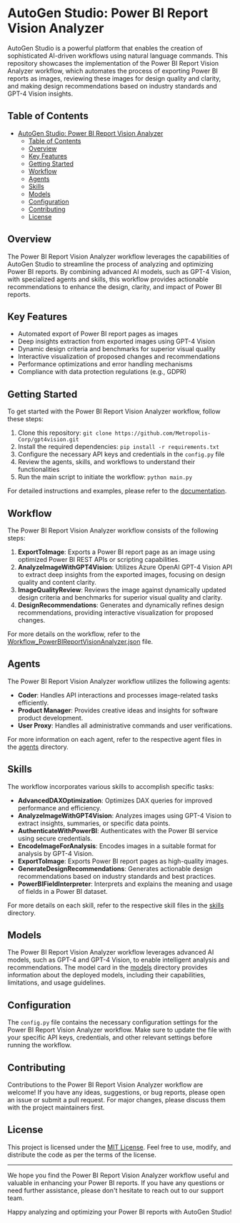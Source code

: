 # AutoGen Studio: Power BI Report Vision Analyzer

AutoGen Studio is a powerful platform that enables the creation of sophisticated AI-driven workflows using natural language commands. This repository showcases the implementation of the Power BI Report Vision Analyzer workflow, which automates the process of exporting Power BI reports as images, reviewing these images for design quality and clarity, and making design recommendations based on industry standards and GPT-4 Vision insights.

## Table of Contents

- [AutoGen Studio: Power BI Report Vision Analyzer](#autogen-studio-power-bi-report-vision-analyzer)
  - [Table of Contents](#table-of-contents)
  - [Overview](#overview)
  - [Key Features](#key-features)
  - [Getting Started](#getting-started)
  - [Workflow](#workflow)
  - [Agents](#agents)
  - [Skills](#skills)
  - [Models](#models)
  - [Configuration](#configuration)
  - [Contributing](#contributing)
  - [License](#license)

## Overview

The Power BI Report Vision Analyzer workflow leverages the capabilities of AutoGen Studio to streamline the process of analyzing and optimizing Power BI reports. By combining advanced AI models, such as GPT-4 Vision, with specialized agents and skills, this workflow provides actionable recommendations to enhance the design, clarity, and impact of Power BI reports.

## Key Features

- Automated export of Power BI report pages as images
- Deep insights extraction from exported images using GPT-4 Vision
- Dynamic design criteria and benchmarks for superior visual quality
- Interactive visualization of proposed changes and recommendations
- Performance optimizations and error handling mechanisms
- Compliance with data protection regulations (e.g., GDPR)

## Getting Started

To get started with the Power BI Report Vision Analyzer workflow, follow these steps:

1. Clone this repository: `git clone https://github.com/Metropolis-Corp/gpt4vision.git`
2. Install the required dependencies: `pip install -r requirements.txt`
3. Configure the necessary API keys and credentials in the `config.py` file
4. Review the agents, skills, and workflows to understand their functionalities
5. Run the main script to initiate the workflow: `python main.py`

For detailed instructions and examples, please refer to the [documentation](docs/README.md).

## Workflow

The Power BI Report Vision Analyzer workflow consists of the following steps:

1. **ExportToImage**: Exports a Power BI report page as an image using optimized Power BI REST APIs or scripting capabilities.
2. **AnalyzeImageWithGPT4Vision**: Utilizes Azure OpenAI GPT-4 Vision API to extract deep insights from the exported images, focusing on design quality and content clarity.
3. **ImageQualityReview**: Reviews the image against dynamically updated design criteria and benchmarks for superior visual quality and clarity.
4. **DesignRecommendations**: Generates and dynamically refines design recommendations, providing interactive visualization for proposed changes.

For more details on the workflow, refer to the [Workflow_PowerBIReportVisionAnalyzer.json](workflows/Workflow_PowerBIReportVisionAnalyzer.json) file.

## Agents

The Power BI Report Vision Analyzer workflow utilizes the following agents:

- **Coder**: Handles API interactions and processes image-related tasks efficiently.
- **Product Manager**: Provides creative ideas and insights for software product development.
- **User Proxy**: Handles all administrative commands and user verifications.

For more information on each agent, refer to the respective agent files in the [agents](agents/) directory.

## Skills

The workflow incorporates various skills to accomplish specific tasks:

- **AdvancedDAXOptimization**: Optimizes DAX queries for improved performance and efficiency.
- **AnalyzeImageWithGPT4Vision**: Analyzes images using GPT-4 Vision to extract insights, summaries, or specific data points.
- **AuthenticateWithPowerBI**: Authenticates with the Power BI service using secure credentials.
- **EncodeImageForAnalysis**: Encodes images in a suitable format for analysis by GPT-4 Vision.
- **ExportToImage**: Exports Power BI report pages as high-quality images.
- **GenerateDesignRecommendations**: Generates actionable design recommendations based on industry standards and best practices.
- **PowerBIFieldInterpreter**: Interprets and explains the meaning and usage of fields in a Power BI dataset.

For more details on each skill, refer to the respective skill files in the [skills](skills/) directory.

## Models

The Power BI Report Vision Analyzer workflow leverages advanced AI models, such as GPT-4 and GPT-4 Vision, to enable intelligent analysis and recommendations. The model card in the [models](models/) directory provides information about the deployed models, including their capabilities, limitations, and usage guidelines.

## Configuration

The `config.py` file contains the necessary configuration settings for the Power BI Report Vision Analyzer workflow. Make sure to update the file with your specific API keys, credentials, and other relevant settings before running the workflow.

## Contributing

Contributions to the Power BI Report Vision Analyzer workflow are welcome! If you have any ideas, suggestions, or bug reports, please open an issue or submit a pull request. For major changes, please discuss them with the project maintainers first.

## License

This project is licensed under the [MIT License](LICENSE). Feel free to use, modify, and distribute the code as per the terms of the license.

---

We hope you find the Power BI Report Vision Analyzer workflow useful and valuable in enhancing your Power BI reports. If you have any questions or need further assistance, please don't hesitate to reach out to our support team.

Happy analyzing and optimizing your Power BI reports with AutoGen Studio!